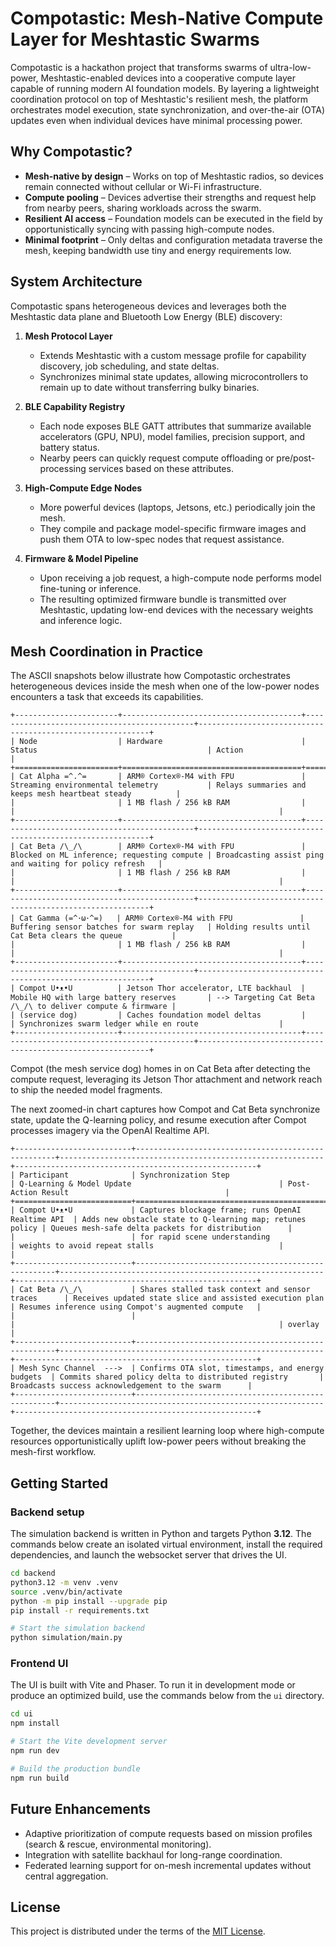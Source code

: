 # Compotastic: Mesh-Native Compute Layer for Meshtastic Swarms

Compotastic is a hackathon project that transforms swarms of ultra-low-power, Meshtastic-enabled devices into a cooperative compute layer capable of running modern AI foundation models. By layering a lightweight coordination protocol on top of Meshtastic's resilient mesh, the platform orchestrates model execution, state synchronization, and over-the-air (OTA) updates even when individual devices have minimal processing power.

## Why Compotastic?

- **Mesh-native by design** – Works on top of Meshtastic radios, so devices remain connected without cellular or Wi-Fi infrastructure.
- **Compute pooling** – Devices advertise their strengths and request help from nearby peers, sharing workloads across the swarm.
- **Resilient AI access** – Foundation models can be executed in the field by opportunistically syncing with passing high-compute nodes.
- **Minimal footprint** – Only deltas and configuration metadata traverse the mesh, keeping bandwidth use tiny and energy requirements low.

## System Architecture

Compotastic spans heterogeneous devices and leverages both the Meshtastic data plane and Bluetooth Low Energy (BLE) discovery:

1. **Mesh Protocol Layer**
   - Extends Meshtastic with a custom message profile for capability discovery, job scheduling, and state deltas.
   - Synchronizes minimal state updates, allowing microcontrollers to remain up to date without transferring bulky binaries.

2. **BLE Capability Registry**
   - Each node exposes BLE GATT attributes that summarize available accelerators (GPU, NPU), model families, precision support, and battery status.
   - Nearby peers can quickly request compute offloading or pre/post-processing services based on these attributes.

3. **High-Compute Edge Nodes**
   - More powerful devices (laptops, Jetsons, etc.) periodically join the mesh.
   - They compile and package model-specific firmware images and push them OTA to low-spec nodes that request assistance.

4. **Firmware & Model Pipeline**
   - Upon receiving a job request, a high-compute node performs model fine-tuning or inference.
   - The resulting optimized firmware bundle is transmitted over Meshtastic, updating low-end devices with the necessary weights and inference logic.

## Mesh Coordination in Practice

The ASCII snapshots below illustrate how Compotastic orchestrates heterogeneous devices inside the mesh when one of the low-power nodes encounters a task that exceeds its capabilities.

```
+-----------------------+----------------------------------------+---------------------------------------------+-----------------------------------------------------------+
| Node                  | Hardware                               | Status                                      | Action                                                    |
+=======================+========================================+=============================================+===========================================================+
| Cat Alpha =^.^=       | ARM® Cortex®-M4 with FPU               | Streaming environmental telemetry           | Relays summaries and keeps mesh heartbeat steady          |
|                       | 1 MB flash / 256 kB RAM                |                                             |                                                           |
+-----------------------+----------------------------------------+---------------------------------------------+-----------------------------------------------------------+
| Cat Beta /\_/\        | ARM® Cortex®-M4 with FPU               | Blocked on ML inference; requesting compute | Broadcasting assist ping and waiting for policy refresh   |
|                       | 1 MB flash / 256 kB RAM                |                                             |                                                           |
+-----------------------+----------------------------------------+---------------------------------------------+-----------------------------------------------------------+
| Cat Gamma (=^･ω･^=)   | ARM® Cortex®-M4 with FPU               | Buffering sensor batches for swarm replay   | Holding results until Cat Beta clears the queue           |
|                       | 1 MB flash / 256 kB RAM                |                                             |                                                           |
+-----------------------+----------------------------------------+---------------------------------------------+-----------------------------------------------------------+
| Compot U•ᴥ•U          | Jetson Thor accelerator, LTE backhaul  | Mobile HQ with large battery reserves       | --> Targeting Cat Beta /\_/\ to deliver compute & firmware |
| (service dog)         | Caches foundation model deltas         |                                             | Synchronizes swarm ledger while en route                  |
+-----------------------+----------------------------------------+---------------------------------------------+-----------------------------------------------------------+
```

Compot (the mesh service dog) homes in on Cat Beta after detecting the compute request, leveraging its Jetson Thor attachment and network reach to ship the needed model fragments.

The next zoomed-in chart captures how Compot and Cat Beta synchronize state, update the Q-learning policy, and resume execution after Compot processes imagery via the OpenAI Realtime API.

```
+--------------------------+----------------------------------------------------+-----------------------------------------------------------+------------------------------------------------------+
| Participant              | Synchronization Step                               | Q-Learning & Model Update                                 | Post-Action Result                                   |
+==========================+====================================================+===========================================================+======================================================+
| Compot U•ᴥ•U             | Captures blockage frame; runs OpenAI Realtime API  | Adds new obstacle state to Q-learning map; retunes policy | Queues mesh-safe delta packets for distribution      |
|                          | for rapid scene understanding                      | weights to avoid repeat stalls                            |                                                      |
+--------------------------+----------------------------------------------------+-----------------------------------------------------------+------------------------------------------------------+
| Cat Beta /\_/\           | Shares stalled task context and sensor traces      | Receives updated state slice and assisted execution plan  | Resumes inference using Compot's augmented compute   |
|                          |                                                    |                                                           | overlay                                              |
+--------------------------+----------------------------------------------------+-----------------------------------------------------------+------------------------------------------------------+
| Mesh Sync Channel  --->  | Confirms OTA slot, timestamps, and energy budgets  | Commits shared policy delta to distributed registry       | Broadcasts success acknowledgement to the swarm      |
+--------------------------+----------------------------------------------------+-----------------------------------------------------------+------------------------------------------------------+
```

Together, the devices maintain a resilient learning loop where high-compute resources opportunistically uplift low-power peers without breaking the mesh-first workflow.

## Getting Started

### Backend setup

The simulation backend is written in Python and targets Python **3.12**. The
commands below create an isolated virtual environment, install the required
dependencies, and launch the websocket server that drives the UI.

```bash
cd backend
python3.12 -m venv .venv
source .venv/bin/activate
python -m pip install --upgrade pip
pip install -r requirements.txt

# Start the simulation backend
python simulation/main.py
```

### Frontend UI

The UI is built with Vite and Phaser. To run it in development mode or produce
an optimized build, use the commands below from the `ui` directory.

```bash
cd ui
npm install

# Start the Vite development server
npm run dev

# Build the production bundle
npm run build
```

## Future Enhancements

- Adaptive prioritization of compute requests based on mission profiles (search & rescue, environmental monitoring).
- Integration with satellite backhaul for long-range coordination.
- Federated learning support for on-mesh incremental updates without central aggregation.

## License

This project is distributed under the terms of the [MIT License](LICENSE).
